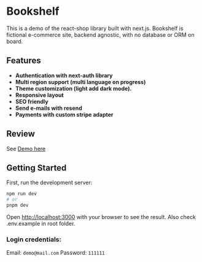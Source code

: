 # Bookshelf

This is a demo of the react-shop library built with next.js. Bookshelf is fictional e-commerce site, backend agnostic, with no database or ORM on board. 

## Features

- **Authentication with next-auth library**
- **Multi region support (multi language on progress)**
- **Theme customization (light add dark mode).**
- **Responsive layout**
- **SEO friendly**
- **Send e-mails with resend**
- **Payments with custom stripe adapter**

## Review

See [Demo here](https://bookshelf-demo.com)

## Getting Started

First, run the development server:

```bash
npm run dev
# or
pnpm dev
```

Open [http://localhost:3000](http://localhost:3000) with your browser to see the result. Also check .env.example in root folder.


### Login credentials:

Email: `demo@mail.com`
Password: `111111`
